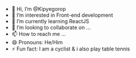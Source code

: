 - 👋 Hi, I’m @Kipyegorop
- 👀 I’m interested in Front-end development 
- 🌱 I’m currently learning ReactJS 
- 💞️ I’m looking to collaborate on ...
- 📫 How to reach me ...
- 😄 Pronouns: He/Him
- ⚡ Fun fact: I am a cyclist & i also play table tennis

<!---
Kipyegorop/Kipyegorop is a ✨ special ✨ repository because its `README.md` (this file) appears on your GitHub profile.
You can click the Preview link to take a look at your changes.
--->

